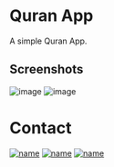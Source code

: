 # Quran App

A simple Quran App.

## Screenshots

![image](https://user-images.githubusercontent.com/63356733/154843414-c936ffa1-59dc-40fe-9d25-6f690c4ee9b9.png)
![image](https://user-images.githubusercontent.com/63356733/154843436-d754c49d-96ce-4ee2-866c-8262edda4de4.png)

# Contact 

[![name](https://img.shields.io/badge/Instagram-E4405F?style=for-the-badge&logo=instagram&logoColor=white)](https://www.instagram.com/hackersarena0/) [![name](	https://img.shields.io/badge/Twitter-1DA1F2?style=for-the-badge&logo=twitter&logoColor=white)](https://twitter.com/n4kb4) [![name](https://img.shields.io/badge/LinkedIn-0077B5?style=for-the-badge&logo=linkedin&logoColor=white)](https://www.linkedin.com/in/ashharali/)  
